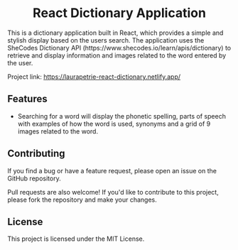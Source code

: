 <h1 align="center">React Dictionary Application</h1> 

<p>
This is a dictionary application built in React, which provides a simple and stylish display based on the users search.
The application uses the SheCodes Dictionary API (https://www.shecodes.io/learn/apis/dictionary) to retrieve and display information and images related to the word entered by the user.</p>

Project link: https://laurapetrie-react-dictionary.netlify.app/


## Features

- Searching for a word will display the phonetic spelling, parts of speech with examples of how the word is used, synonyms and a grid of 9 images related to the word.

## Contributing

If you find a bug or have a feature request, please open an issue on the GitHub repository.

Pull requests are also welcome! If you'd like to contribute to this project, please fork the repository and make your changes.

## License

This project is licensed under the MIT License.
